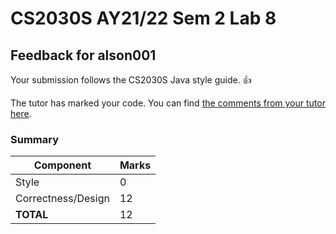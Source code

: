 # CS2030S AY21/22 Sem 2 Lab 8
## Feedback for alson001
Your submission follows the CS2030S Java style guide. :+1:

The tutor has marked your code. You can find [the comments from your tutor here](https://www.github.com/nus-cs2030s-2122-s2/lab8-alson001/commit/b60a7351a0796ad8be3181b3fedbfe05d10b87f8).
### Summary

| Component | Marks |
|-----------|-------|
| Style | 0 |
| Correctness/Design | 12 |
| **TOTAL** | 12 |
